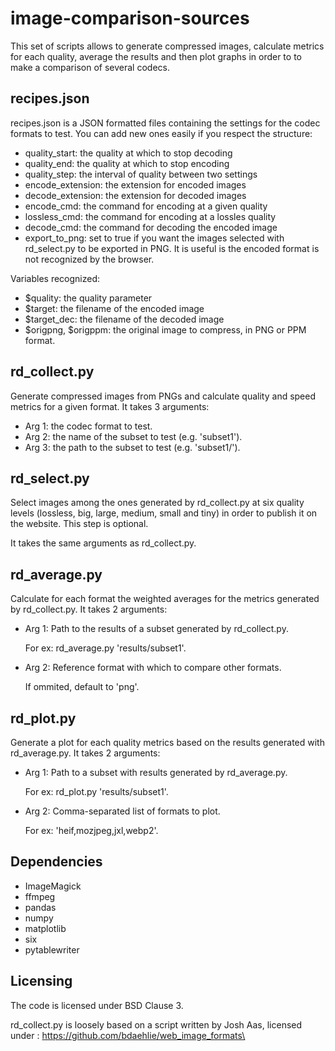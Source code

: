 # image-comparison-sources

This set of scripts allows to generate compressed images, calculate metrics
for each quality, average the results and then plot graphs in order to 
to make a comparison of several codecs.

## recipes.json

recipes.json is a JSON formatted files containing the settings for the codec
formats to test. You can add new ones easily if you respect the structure:

 - quality_start: the quality at which to stop decoding
 - quality_end: the quality at which to stop encoding
 - quality_step: the interval of quality between two settings
 - encode_extension: the extension for encoded images
 - decode_extension: the extension for decoded images
 - encode_cmd: the command for encoding at a given quality
 - lossless_cmd: the command for encoding at a lossles quality
 - decode_cmd: the command for decoding the encoded image
 - export_to_png: set to true if you want the images selected with rd_select.py
 to be exported in PNG. It is useful is the encoded format is not recognized by
 the browser.

Variables recognized:

 - $quality: the quality parameter
 - $target: the filename of the encoded image
 - $target_dec: the filename of the decoded image
 - $origpng, $origppm: the original image to compress,
 in PNG or PPM format.

## rd_collect.py

Generate compressed images from PNGs and calculate quality and speed metrics 
for a given format. It takes 3 arguments:

 - Arg 1: the codec format to test.
 - Arg 2: the name of the subset to test (e.g. 'subset1').
 - Arg 3: the path to the subset to test (e.g. 'subset1/').

## rd_select.py

Select images among the ones generated by rd_collect.py at six quality
levels (lossless, big, large, medium, small and tiny) in order to publish it on
the website. This step is optional.

It takes the same arguments as rd_collect.py.

## rd_average.py

Calculate for each format the weighted averages for the metrics generated 
by rd_collect.py. It takes 2 arguments:

 - Arg 1: Path to the results of a subset generated by rd_collect.py.

    For ex: rd_average.py 'results/subset1'.

 - Arg 2: Reference format with which to compare other formats.

    If ommited, default to 'png'.

## rd_plot.py

Generate a plot for each quality metrics based on the results generated 
with rd_average.py. It takes 2 arguments:

 - Arg 1: Path to a subset with results generated by rd_average.py.

    For ex: rd_plot.py 'results/subset1'.

 - Arg 2: Comma-separated list of formats to plot.

    For ex: 'heif,mozjpeg,jxl,webp2'.

## Dependencies

 - ImageMagick
 - ffmpeg
 - pandas
 - numpy
 - matplotlib
 - six
 - pytablewriter

## Licensing

The code is licensed under BSD Clause 3.

rd_collect.py is loosely based on a script written by Josh Aas, licensed under : https://github.com/bdaehlie/web_image_formats\
